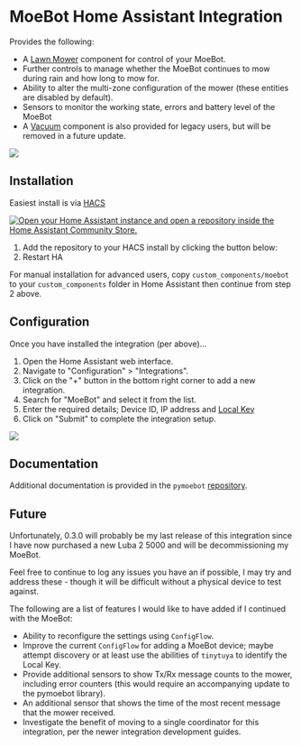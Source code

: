 # MoeBot Home Assistant Integration

Provides the following:

- A [Lawn Mower](https://www.home-assistant.io/integrations/lawn_mower/) component for control of your MoeBot.
- Further controls to manage whether the MoeBot continues to mow during rain and how long to mow for.
- Ability to alter the multi-zone configuration of the mower (these entities are disabled by default). 
- Sensors to monitor the working state, errors and battery level of the MoeBot
- A [Vacuum](https://www.home-assistant.io/integrations/vacuum/) component is also provided for legacy users, but will be removed in a future update.

<img src="https://raw.githubusercontent.com/WhyTey/pymoebot-hass-integration/master/images/device-settings.png">

## Installation

Easiest install is via [HACS](https://hacs.xyz/) 

[![Open your Home Assistant instance and open a repository inside the Home Assistant Community Store.](https://my.home-assistant.io/badges/hacs_repository.svg)](https://my.home-assistant.io/redirect/hacs_repository/?owner=Whytey&repository=https%3A%2F%2Fgithub.com%2FWhytey%2Fmoebot-hass-integration&category=integration)

1. Add the repository to your HACS install by clicking the button below:
1. Restart HA

For manual installation for advanced users, copy `custom_components/moebot` to your `custom_components` folder in Home Assistant then continue from step 2 above.

## Configuration

Once you have installed the integration (per above)...
1. Open the Home Assistant web interface.
1. Navigate to "Configuration" > "Integrations".
1. Click on the "+" button in the bottom right corner to add a new integration.
1. Search for "MoeBot" and select it from the list.
1. Enter the required details; Device ID, IP address and [Local Key](https://github.com/make-all/tuya-local?tab=readme-ov-file#finding-your-device-id-and-local-key)
1. Click on "Submit" to complete the integration setup.

<img src="https://raw.githubusercontent.com/WhyTey/pymoebot-hass-integration/master/images/add-device-config.png">

## Documentation

Additional documentation is provided in the `pymoebot` [repository](https://github.com/Whytey/pymoebot).

## Future

Unfortunately, 0.3.0 will probably be my last release of this integration since I have now purchased a new Luba 2 5000 and will be decommissioning my MoeBot.  

Feel free to continue to log any issues you have an if possible, I may try and address these - though it will be difficult without a physical device to test against.

The following are a list of features I would like to have added if I continued with the MoeBot:

- Ability to reconfigure the settings using `ConfigFlow`.
- Improve the current `ConfigFlow` for adding a MoeBot device; maybe attempt discovery or at least use the abilities of `tinytuya` to identify the Local Key. 
- Provide additional sensors to show Tx/Rx message counts to the mower, including error counters (this would require an accompanying update to the pymoebot library).
- An additional sensor that shows the time of the most recent message that the mower received.
- Investigate the benefit of moving to a single coordinator for this integration, per the newer integration development guides. 
